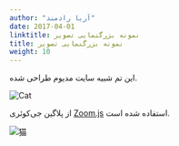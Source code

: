 ```yaml
---
author: "آریا رادمند"
date: 2017-04-01
linktitle: نمونه بزرگنمایی تصویر
title: نمونه بزرگنمایی تصویر
weight: 10
---
```


این تم شبیه سایت مدیوم طراحی شده.

![Cat](http://placekitten.com/g/640/340 "sample")

از پلاگین جی‌کوئری
[Zoom.js](https://github.com/fat/zoom.js/) 
استفاده شده است.

![猫](http://placekitten.com/g/1000/700 "サンプル")
